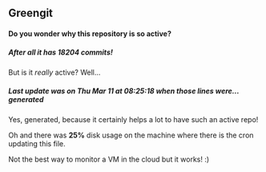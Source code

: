 ## Greengit

#### Do you wonder why this repository is so active?

##### After all it has 18204 commits!

But is it *really* active? Well...

##### Last update was on Thu Mar 11 at 08:25:18 when those lines were... generated

Yes, generated, because it certainly helps a lot to have such an active repo!

Oh and there was **25%** disk usage on the machine
where there is the cron updating this file.

Not the best way to monitor a VM in the cloud but it works! :)
